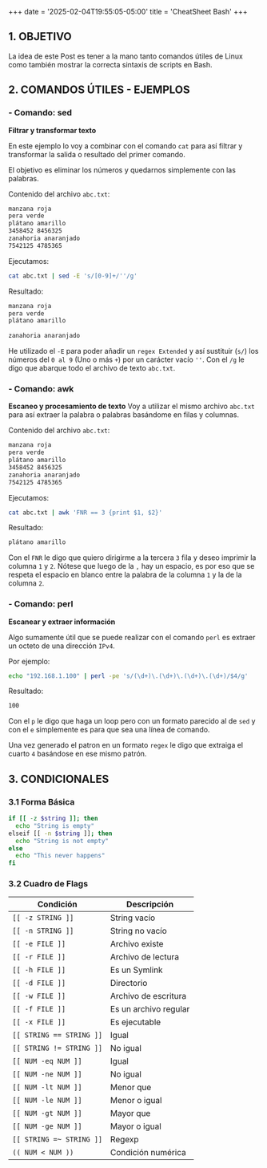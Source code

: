 +++
date = '2025-02-04T19:55:05-05:00'
title = 'CheatSheet Bash'
+++

## 1. OBJETIVO
La idea de este Post es tener a la mano tanto comandos útiles de Linux como también mostrar la correcta sintaxis de scripts en Bash.

## 2. COMANDOS ÚTILES - EJEMPLOS

### - Comando: sed
**Filtrar y transformar texto**

En este ejemplo lo voy a combinar con el comando `cat` para así filtrar y transformar la salida o resultado del primer comando.

El objetivo es eliminar los números y quedarnos simplemente con las palabras.

Contenido del archivo `abc.txt`:
```bash
manzana roja
pera verde
plátano amarillo
3458452 8456325
zanahoria anaranjado
7542125 4785365
```
Ejecutamos:
```bash
cat abc.txt | sed -E 's/[0-9]+/''/g'
```
Resultado:
```bash
manzana roja
pera verde
plátano amarillo
 
zanahoria anaranjado

```
He utilizado el `-E` para poder añadir un `regex Extended` y así sustituir (`s/`) los números del `0 al 9` (Uno o más `+`) por un carácter vacío `''`. Con el `/g` le digo que abarque todo el archivo de texto `abc.txt`.

### - Comando: awk
**Escaneo y procesamiento de texto**
Voy a utilizar el mismo archivo `abc.txt` para así extraer la palabra o palabras basándome en filas y columnas.

Contenido del archivo `abc.txt`:
```bash
manzana roja
pera verde
plátano amarillo
3458452 8456325
zanahoria anaranjado
7542125 4785365
```
Ejecutamos:
```bash
cat abc.txt | awk 'FNR == 3 {print $1, $2}'
```
Resultado:
```bash
plátano amarillo
```
Con el `FNR` le digo que quiero dirigirme a la tercera `3` fila y deseo imprimir la columna `1` y `2`.
Nótese que luego de la `,` hay un espacio, es por eso que se respeta el espacio en blanco entre la palabra de la columna `1` y la de la columna `2`.

### - Comando: perl
**Escanear y extraer información**

Algo sumamente útil que se puede realizar con el comando `perl` es extraer un octeto de una dirección `IPv4`.

Por ejemplo:
```bash
echo "192.168.1.100" | perl -pe 's/(\d+)\.(\d+)\.(\d+)\.(\d+)/$4/g'
```
Resultado:
```bash
100
```
Con el `p` le digo que haga un loop pero con un formato parecido al de `sed` y con el `e` simplemente es para que sea una línea de comando.

Una vez generado el patron en un formato `regex` le digo que extraiga el cuarto `4` basándose en ese mismo patrón.

## 3. CONDICIONALES
### 3.1 Forma Básica
```bash
if [[ -z $string ]]; then
  echo "String is empty"
elseif [[ -n $string ]]; then
  echo "String is not empty"
else
  echo "This never happens"
fi
```

### 3.2 Cuadro de Flags
| Condición                | Descripción           |
| ------------------------ | --------------------- |
| `[[ -z STRING ]]`        | String vacío          |
| `[[ -n STRING ]]`        | String no vacío       |
| `[[ -e FILE ]]`          | Archivo existe        |
| `[[ -r FILE ]]`          | Archivo de lectura    |
| `[[ -h FILE ]]`          | Es un Symlink         |
| `[[ -d FILE ]]`          | Directorio            |
| `[[ -w FILE ]]`          | Archivo de escritura  |
| `[[ -f FILE ]]`          | Es un archivo regular |
| `[[ -x FILE ]]`          | Es ejecutable         |
| `[[ STRING == STRING ]]` | Igual                 |
| `[[ STRING != STRING ]]` | No igual              |
| `[[ NUM -eq NUM ]]`      | Igual                 |
| `[[ NUM -ne NUM ]]`      | No igual              |
| `[[ NUM -lt NUM ]]`      | Menor que             |
| `[[ NUM -le NUM ]]`      | Menor o igual         |
| `[[ NUM -gt NUM ]]`      | Mayor que             |
| `[[ NUM -ge NUM ]]`      | Mayor o igual         |
| `[[ STRING =~ STRING ]]` | Regexp                |
| `(( NUM < NUM ))`        | Condición numérica    |
